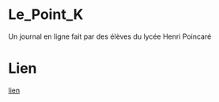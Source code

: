 # Le_Point_K

Un journal en ligne fait par des élèves du lycée Henri Poincaré

# Lien

[lien](https://nath54.github.io/Le_Point_K/index.html)
